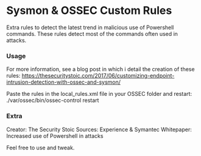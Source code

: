# Sysmon & OSSEC Custom Rules

Extra rules to detect the latest trend in malicious use of Powershell commands.
These rules detect most of the commands often used in attacks.

### Usage

For more information, see a blog post in which i detail the creation of these rules: https://thesecuritystoic.com/2017/06/customizing-endpoint-intrusion-detection-with-ossec-and-sysmon/

Paste the rules in the local_rules.xml file in your OSSEC folder and restart:
./var/ossec/bin/ossec-control restart

### Extra 

Creator: The Security Stoic
Sources: Experience & Symantec Whitepaper: Increased use of Powershell in attacks

Feel free to use and tweak.
